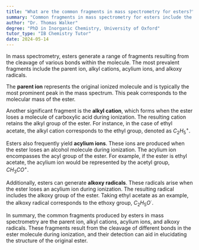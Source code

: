 ```yaml
---
title: "What are the common fragments in mass spectrometry for esters?"
summary: "Common fragments in mass spectrometry for esters include the parent ion, alkyl cations, acylium ions, and alkoxy radicals."
author: "Dr. Thomas Walker"
degree: "PhD in Inorganic Chemistry, University of Oxford"
tutor_type: "IB Chemistry Tutor"
date: 2024-05-14
---
```


In mass spectrometry, esters generate a range of fragments resulting from the cleavage of various bonds within the molecule. The most prevalent fragments include the parent ion, alkyl cations, acylium ions, and alkoxy radicals.

The **parent ion** represents the original ionized molecule and is typically the most prominent peak in the mass spectrum. This peak corresponds to the molecular mass of the ester.

Another significant fragment is the **alkyl cation**, which forms when the ester loses a molecule of carboxylic acid during ionization. The resulting cation retains the alkyl group of the ester. For instance, in the case of ethyl acetate, the alkyl cation corresponds to the ethyl group, denoted as $C_2H_5^+$.

Esters also frequently yield **acylium ions**. These ions are produced when the ester loses an alcohol molecule during ionization. The acylium ion encompasses the acyl group of the ester. For example, if the ester is ethyl acetate, the acylium ion would be represented by the acetyl group, $CH_3CO^+$.

Additionally, esters can generate **alkoxy radicals**. These radicals arise when the ester loses an acylium ion during ionization. The resulting radical includes the alkoxy group of the ester. Taking ethyl acetate as an example, the alkoxy radical corresponds to the ethoxy group, $C_2H_5O^{\cdot}$.

In summary, the common fragments produced by esters in mass spectrometry are the parent ion, alkyl cations, acylium ions, and alkoxy radicals. These fragments result from the cleavage of different bonds in the ester molecule during ionization, and their detection can aid in elucidating the structure of the original ester.
    